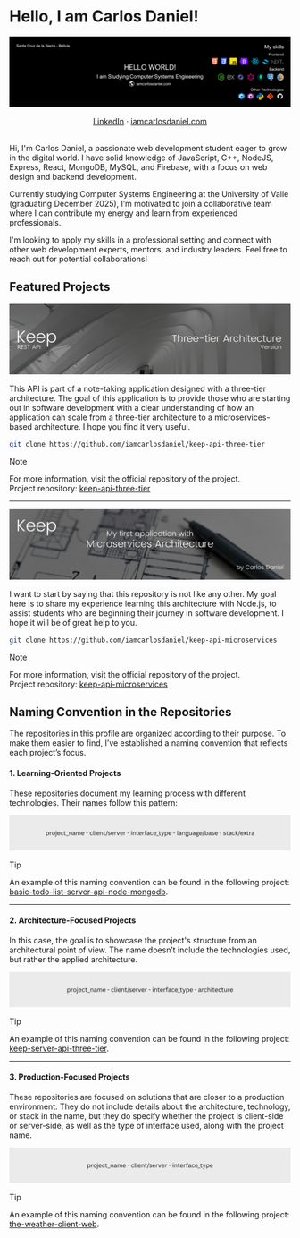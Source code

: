 # Hello, I am Carlos Daniel!

![](assets/banner.png)

<div align="center">
  <a href="https://www.linkedin.com/in/iamcarlosdaniel/">LinkedIn</a> &middot;
  <a href="https://iamcarlosdaniel.com">iamcarlosdaniel.com</a>
</div>

<br/>

Hi, I'm Carlos Daniel, a passionate web development student eager to grow in the digital world. I have solid knowledge of JavaScript, C++, NodeJS, Express, React, MongoDB, MySQL, and Firebase, with a focus on web design and backend development.

Currently studying Computer Systems Engineering at the University of Valle (graduating December 2025), I’m motivated to join a collaborative team where I can contribute my energy and learn from experienced professionals.

I'm looking to apply my skills in a professional setting and connect with other web development experts, mentors, and industry leaders. Feel free to reach out for potential collaborations!

## Featured Projects

![](assets/keep-three-tier-architecture-api-banner.png)

This API is part of a note-taking application designed with a three-tier architecture. The goal of this application is to provide those who are starting out in software development with a clear understanding of how an application can scale from a three-tier architecture to a microservices-based architecture. I hope you find it very useful.

```sh
git clone https://github.com/iamcarlosdaniel/keep-api-three-tier
```

> [!NOTE]
> For more information, visit the official repository of the project. <br/>
> Project repository: [keep-api-three-tier](https://github.com/iamcarlosdaniel/keep-api-three-tier)

---

![](assets/keep-microservices-architecture-banner.png)

I want to start by saying that this repository is not like any other. My goal here is to share my experience learning this architecture with Node.js, to assist students who are beginning their journey in software development. I hope it will be of great help to you.

```sh
git clone https://github.com/iamcarlosdaniel/keep-api-microservices
```

> [!NOTE]
> For more information, visit the official repository of the project. <br/>
> Project repository: [keep-api-microservices](https://github.com/iamcarlosdaniel/keep-api-microservices)

## Naming Convention in the Repositories

The repositories in this profile are organized according to their purpose. To make them easier to find, I’ve established a naming convention that reflects each project’s focus.

#### 1. Learning-Oriented Projects

These repositories document my learning process with different technologies. Their names follow this pattern:

![](assets/naming_convention_one.png)

> [!TIP]
> An example of this naming convention can be found in the following project: [basic-todo-list-server-api-node-mongodb](https://github.com/iamcarlosdaniel/basic-todo-list-server-api-node-mongodb).

---

#### 2. Architecture-Focused Projects

In this case, the goal is to showcase the project's structure from an architectural point of view. The name doesn’t include the technologies used, but rather the applied architecture.

![](assets/naming_convention_two.png)

> [!TIP]
> An example of this naming convention can be found in the following project: [keep-server-api-three-tier](https://github.com/iamcarlosdaniel/keep-server-api-three-tier).

---

#### 3. Production-Focused Projects

These repositories are focused on solutions that are closer to a production environment. They do not include details about the architecture, technology, or stack in the name, but they do specify whether the project is client-side or server-side, as well as the type of interface used, along with the project name.

![](assets/naming_convention_three.png)

> [!TIP]
> An example of this naming convention can be found in the following project: [the-weather-client-web](https://github.com/iamcarlosdaniel/the-weather-client-web).
